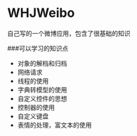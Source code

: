 # WHJWeibo
自己写的一个微博应用，包含了很基础的知识


###可以学习的知识点

* 对象的解档和归档
* 网络请求
* 线程的使用
* 字典转模型的使用
* 自定义控件的思想
* 控制器的使用
* 自定义键盘
* 表情的处理，富文本的使用
